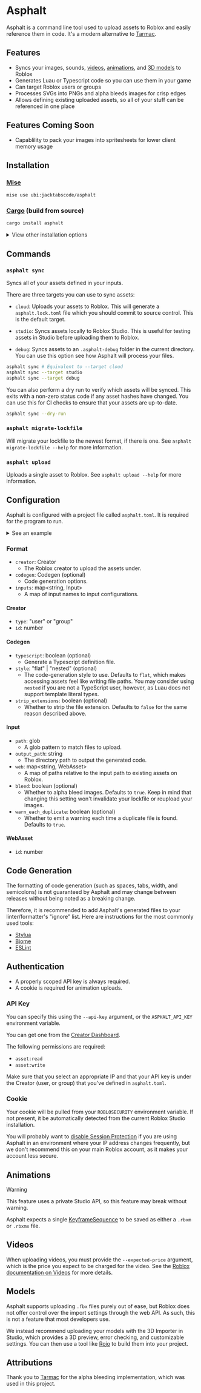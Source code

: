 # Asphalt

Asphalt is a command line tool used to upload assets to Roblox and easily reference them in code.
It's a modern alternative to [Tarmac](https://github.com/Roblox/Tarmac).

## Features

-   Syncs your images, sounds, [videos](#videos), [animations](#animations), and [3D models](#models) to Roblox
-   Generates Luau or Typescript code so you can use them in your game
-   Can target Roblox users or groups
-   Processes SVGs into PNGs and alpha bleeds images for crisp edges
-   Allows defining existing uploaded assets, so all of your stuff can be referenced in one place

## Features Coming Soon
-  Capablility to pack your images into spritesheets for lower client memory usage

## Installation

### [Mise](https://mise.jdx.dev)

```bash
mise use ubi:jacktabscode/asphalt
```

### [Cargo](https://crates.io/crates/asphalt) (build from source)

```bash
cargo install asphalt
```

<details>
<summary>View other installation options</summary>

### [Pesde](https://github.com/pesde-pkg/pesde)

```bash
pesde add --dev pesde/asphalt --target lune
```

### [Rokit](https://github.com/rojo-rbx/rokit)

```bash
rokit add jacktabscode/asphalt
```

### [Homebrew](https://brew.sh) (macOS/Linux)

```bash
brew tap jacktabscode/tap
brew install asphalt
```

[Asphalt cannot be installed with Foreman.](https://github.com/Roblox/foreman/issues/97)

</details>

## Commands

### `asphalt sync`

Syncs all of your assets defined in your inputs.

There are three targets you can use to sync assets:

-   `cloud`: Uploads your assets to Roblox. This will generate a `asphalt.lock.toml` file which you should commit to source control. This is the default target.

-   `studio`: Syncs assets locally to Roblox Studio. This is useful for testing assets in Studio before uploading them to Roblox.

-   `debug`: Syncs assets to an `.asphalt-debug` folder in the current directory. You can use this option see how Asphalt will process your files.

```bash
asphalt sync # Equivalent to --target cloud
asphalt sync --target studio
asphalt sync --target debug
```

You can also perform a dry run to verify which assets will be synced. This exits with a non-zero status code if any asset hashes have changed. You can use this for CI checks to ensure that your assets are up-to-date.

```bash
asphalt sync --dry-run
```

### `asphalt migrate-lockfile`

Will migrate your lockfile to the newest format, if there is one. See `asphalt migrate-lockfile --help` for more information.

### `asphalt upload`

Uploads a single asset to Roblox. See `asphalt upload --help` for more information.

## Configuration

Asphalt is configured with a project file called `asphalt.toml`. It is required for the program to run.

<details>
<summary>See an example</summary>

```toml
[creator]
type = "user"
id = 9670971

[codegen]
typescript = true
style = "flat"

[inputs.assets]
path = "assets/**/*"
output_path = "src/shared"

[inputs.assets.web]
"some_sound_on_roblox.ogg" = { id = 123456789 }
"some_image_on_roblox.png" = { id = 987654321 }
```

</details>

### Format

-   `creator`: Creator
	-   The Roblox creator to upload the assets under.
-   `codegen`: Codegen (optional)
	-   Code generation options.
-	`inputs`: map<string, Input>
	-   A map of input names to input configurations.

#### Creator

-	`type`: "user" or "group"
-	`id`: number

#### Codegen

-   `typescript`: boolean (optional)
    -   Generate a Typescript definition file.
-   `style`: "flat" | "nested" (optional)
    -   The code-generation style to use. Defaults to `flat`, which makes accessing assets feel like writing file paths. You may consider using `nested` if you are not a TypeScript user, however, as Luau does not support template literal types.
-   `strip_extensions`: boolean (optional)
    -   Whether to strip the file extension. Defaults to `false` for the same reason described above.

#### Input
-	`path`: glob
	-	A glob pattern to match files to upload.
-	`output_path`: string
	-	The directory path to output the generated code.
-	`web`: map<string, WebAsset>
	-	A map of paths relative to the input path to existing assets on Roblox.
- 	`bleed`: boolean (optional)
	- 	Whether to alpha bleed images. Defaults to `true`. Keep in mind that changing this setting won't invalidate your lockfile or reupload your images.
- 	`warn_each_duplicate`: boolean (optional)
	- 	Whether to emit a warning each time a duplicate file is found. Defaults to `true`.

#### WebAsset

-   `id`: number

## Code Generation

The formatting of code generation (such as spaces, tabs, width, and semicolons) is not guaranteed by Asphalt and may change between releases without being noted as a breaking change.

Therefore, it is recommended to add Asphalt's generated files to your linter/formatter's "ignore" list. Here are instructions for the most commonly used tools:

- [Stylua](https://github.com/JohnnyMorganz/StyLua?tab=readme-ov-file#glob-filtering)
- [Biome](https://biomejs.dev/guides/configure-biome/#ignore-files)
- [ESLint](https://eslint.org/docs/latest/use/configure/ignore)

## Authentication

- A properly scoped API key is always required.
- A cookie is required for animation uploads.

### API Key

You can specify this using the `--api-key` argument, or the `ASPHALT_API_KEY` environment variable.

You can get one from the [Creator Dashboard](https://create.roblox.com/dashboard/credentials).

The following permissions are required:
- `asset:read`
- `asset:write`

Make sure that you select an appropriate IP and that your API key is under the Creator (user, or group) that you've defined in `asphalt.toml`.

### Cookie

Your cookie will be pulled from your `ROBLOSECURITY` environment variable. If not present, it be automatically detected from the current Roblox Studio installation.

You will probably want to [disable Session Protection](https://create.roblox.com/settings/advanced) if you are using Asphalt in an environment where your IP address changes frequently, but we don't recommend this on your main Roblox account, as it makes your account less secure.

## Animations

> [!WARNING]
> This feature uses a private Studio API, so this feature may break without warning.

Asphalt expects a single [KeyframeSequence](https://create.roblox.com/docs/reference/engine/classes/KeyframeSequence) to be saved as either a `.rbxm` or `.rbxmx` file.

## Videos

When uploading videos, you must provide the `--expected-price` argument, which is the price you expect to be charged for the video. See the [Roblox documentation on Videos](https://create.roblox.com/docs/en-us/ui/video-frames#upload-videos) for more details.

## Models

Asphalt supports uploading `.fbx` files purely out of ease, but Roblox does not offer control over the import settings through the web API. As such, this is not a feature that most developers use.

We instead recommend uploading your models with the 3D Importer in Studio, which provides a 3D preview, error checking, and customizable settings. You can then use a tool like [Rojo](https://github.com/rojo-rbx/rojo) to build them into your project.

## Attributions

Thank you to [Tarmac](https://github.com/Roblox/tarmac) for the alpha bleeding implementation, which was used in this project.
